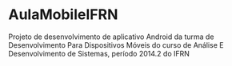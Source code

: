 AulaMobileIFRN
==============

Projeto de desenvolvimento de aplicativo Android da turma de Desenvolvimento Para Dispositivos Móveis do curso de Análise E Desenvolvimento de Sistemas, período 2014.2 do IFRN

